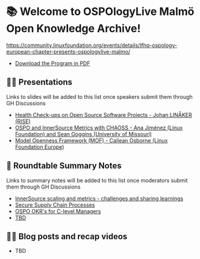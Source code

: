 # 📚 Welcome to OSPOlogyLive Malmö Open Knowledge Archive! 

https://community.linuxfoundation.org/events/details/lfhq-ospology-european-chapter-presents-ospologylive-malmo/

- [Download the Program in PDF](https://github.com/todogroup/ospology/files/15063863/OSPOlogyLive.Malmo_finalAgenda-1.pdf)

## 👩‍🏫 Presentations

Links to slides will be added to this list once speakers submit them through GH Discussions

- [Health Check-ups on Open Source Software Projects - Johan LINÅKER (RISE) ](https://github.com/todogroup/ospology/discussions/484)
- [OSPO and InnerSource Metrics with CHAOSS - Ana Jiménez (Linux Foundation) and Sean Goggins (University of Missouri)](https://github.com/todogroup/ospology/discussions/484)
- [Model Openness Framework (MOF) - Cailean Osborne (Linux Foundation Europe)](https://github.com/todogroup/ospology/discussions/488)

## 📝 Roundtable Summary Notes

Links to summary notes will be added to this list once moderators submit them through GH Discussions

- [InnerSource scaling and metrics - challenges and sharing learnings](https://github.com/todogroup/ospology/discussions/487)
- [Secure Supply Chain Processes](https://github.com/todogroup/ospology/discussions/486)
- [OSPO OKR's for C-level Managers](https://github.com/todogroup/ospology/discussions/483)
- [TBD]()

## 👩‍🏫 Blog posts and recap videos

- TBD
